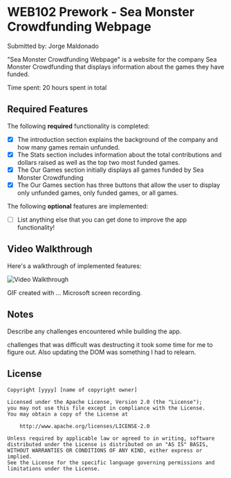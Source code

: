 # WEB102 Prework - Sea Monster Crowdfunding Webpage

Submitted by: Jorge Maldonado

"Sea Monster Crowdfunding Webpage" is a website for the company Sea Monster Crowdfunding that displays information about the games they have funded.

Time spent: 20 hours spent in total

## Required Features

The following **required** functionality is completed:


* [x] The introduction section explains the background of the company and how many games remain unfunded.
* [x] The Stats section includes information about the total contributions and dollars raised as well as the top two most funded games.
* [x] The Our Games section initially displays all games funded by Sea Monster Crowdfunding
* [x] The Our Games section has three buttons that allow the user to display only unfunded games, only funded games, or all games.

The following **optional** features are implemented:

* [ ] List anything else that you can get done to improve the app functionality!


## Video Walkthrough

Here's a walkthrough of implemented features:

<img src='https://drive.google.com/file/d/1Smm4VqhUpTP0sH5aZAS0uiKnv3JY7_tS/view?usp=sharing' title='Video Walkthrough' width='' alt='Video Walkthrough' />

<!-- Replace this with whatever GIF tool you used! -->
GIF created with ...  Microsoft screen recording. 


<!-- Recommended tools:
[Kap](https://getkap.co/) for macOS
[ScreenToGif](https://www.screentogif.com/) for Windows
[peek](https://github.com/phw/peek) for Linux. -->

## Notes

Describe any challenges encountered while building the app.

challenges that was difficult was destructing it took some time for me to figure out. Also updating the DOM was something I had to relearn. 

## License

    Copyright [yyyy] [name of copyright owner]

    Licensed under the Apache License, Version 2.0 (the "License");
    you may not use this file except in compliance with the License.
    You may obtain a copy of the License at

        http://www.apache.org/licenses/LICENSE-2.0

    Unless required by applicable law or agreed to in writing, software
    distributed under the License is distributed on an "AS IS" BASIS,
    WITHOUT WARRANTIES OR CONDITIONS OF ANY KIND, either express or implied.
    See the License for the specific language governing permissions and
    limitations under the License.
